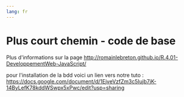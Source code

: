 ```yaml
---
lang: fr
---
```


# Plus court chemin - code de base

Plus d'informations sur la page http://romainlebreton.github.io/R.4.01-DeveloppementWeb-JavaScript/

pour l'installation de la bdd voici un lien vers notre tuto : https://docs.google.com/document/d/1EjveVzfZm3c5Iujb7jK-14ByLefK78kddWSwpx5xPwc/edit?usp=sharing

<img href="./poster.png"></img>
